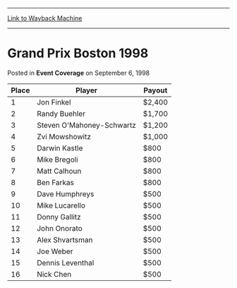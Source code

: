 
---
[Link to Wayback Machine](https://web.archive.org/web/20160228033510/http://magic.wizards.com/en/events/coverage/gpbos98)

[_metadata_:description]:- "PlacePlayerPayout 1Jon Finkel$2,400 2Randy Buehler$1,700 3Steven O'Mahoney-Schwartz$1,200 4Zvi Mowshowitz$1,000 5Darwin Kastle $800 6Mike Bregoli$800 7Matt Calhoun$800 8Ben Farkas"
[_metadata_:generator]:- "Drupal 7 (http://drupal.org)"
[_metadata_:node]:- "940121"
[_metadata_:publish_date]:- "1998-09-06"
[_metadata_:source]:- "div-main-content"
[_metadata_:title]:- "Grand Prix Boston 1998"
[_metadata_:wayback_capture_timestamp]:- "2016-02-28 03:35:10"
[_metadata_:wayback_raw_url]:- "https://web.archive.org/web/20160228033510id_/http://magic.wizards.com/en/events/coverage/gpbos98"
[_metadata_:wayback_url]:- "http://magic.wizards.com/en/events/coverage/gpbos98"
---


Grand Prix Boston 1998
======================



 Posted in **Event Coverage**
 on September 6, 1998 












| Place | Player | Payout |
| --- | --- | --- |
|  1 | Jon Finkel | $2,400 |
|  2 | Randy Buehler | $1,700 |
|  3 | Steven O'Mahoney-Schwartz | $1,200 |
|  4 | Zvi Mowshowitz | $1,000 |
|  5 | Darwin Kastle |  $800 |
|  6 | Mike Bregoli | $800 |
|  7 | Matt Calhoun | $800 |
|  8 | Ben Farkas | $800 |
|  9 | Dave Humphreys |  $500 |
|  10 | Mike Lucarello |  $500 |
|  11 | Donny Gallitz |  $500 |
|  12 | John Onorato | $500 |
|  13 | Alex Shvartsman | $500 |
|  14 | Joe Weber | $500 |
|  15 | Dennis Leventhal | $500 |
|  16 | Nick Chen | $500 |







